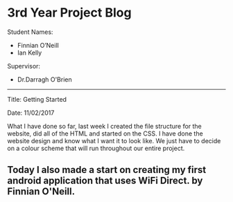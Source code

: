 # 3rd Year Project Blog
 
Student Names:      
* Finnian O’Neill 
* Ian Kelly

Supervisor:
* Dr.Darragh O'Brien

-------------------------------------------------------------
Title: Getting Started

Date: 11/02/2017

What I have done so far, last week I created the file structure for the website, did all of the HTML and started on the CSS. I have done the website design and know what I want it to look like. We just have to decide on a colour scheme that will run throughout our entire project. 

Today I also made a start on creating my first android application that uses WiFi Direct. 
by Finnian O'Neill.
-------------------------------------------------------------
